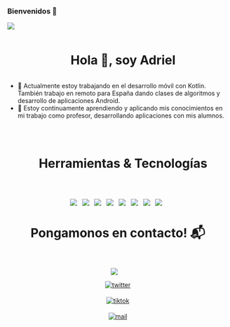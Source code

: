 ### Bienvenidos 👋

<!-- Divisor horizontal (gradiente) -->
<img src="https://user-images.githubusercontent.com/73097560/115834477-dbab4500-a447-11eb-908a-139a6edaec5c.gif">

<!-- Título sin borde inferior -->
<div id="user-content-toc">
  <ul align="center">
    <summary><h1 style="display: inline-block">Hola 👋, soy Adriel</h1></summary>
  </ul>
</div>

<!-- Introducción -->
- 🔭 Actualmente estoy trabajando en el desarrollo móvil con Kotlin. También trabajo en remoto para España dando clases de algoritmos y desarrollo de aplicaciones Android.
- 🌱 Estoy continuamente aprendiendo y aplicando mis conocimientos en mi trabajo como profesor, desarrollando aplicaciones con mis alumnos.
<br>

<div id="user-content-toc">
  <ul align="center">
    <summary><h1 style="display: inline-block">Herramientas & Tecnologías</h1></summary>
  </ul>
</div>
<br>
<p align="center">
  <img src="https://img.shields.io/badge/Kotlin%20-%23F7DF1E.svg?&style=for-the-badge&color=7F52FF" />&nbsp;&nbsp;
  <img src="https://img.shields.io/badge/XML%20-%23F7DF1E.svg?&style=for-the-badge&color=FF6600" />&nbsp;&nbsp;
  <img src="https://img.shields.io/badge/Jetpack Compose%20-%23F7DF1E.svg?&style=for-the-badge&color=4285F4" />&nbsp;&nbsp;
  <img src="https://img.shields.io/badge/mySQLite%20-%23F7DF1E.svg?&style=for-the-badge&color=003B57" />&nbsp;&nbsp;
  <img src="https://img.shields.io/badge/MVVM%20-%23F7DF1E.svg?&style=for-the-badge&color=00BFA5" />&nbsp;&nbsp;
  <img src="https://img.shields.io/badge/Retrofit%20-%23F7DF1E.svg?&style=for-the-badge&color=009688" />&nbsp;&nbsp;
  <img src="https://img.shields.io/badge/Git%20-%23F7DF1E.svg?&style=for-the-badge&color=F05032" />&nbsp;&nbsp;
  <img src="https://img.shields.io/badge/GitHub%20-%23F7DF1E.svg?&style=for-the-badge&color=181717" />&nbsp;&nbsp;
</p>

<!-- Contacto -->
<h1 align="center">Pongamonos en contacto! 📬</h1>
<Br>
<p align="center">
<a href="https://www.linkedin.com/in/adriel-celso-rosales-6a4096246" target="blank"><img align="center" src="https://img.shields.io/badge/Adriel Rosales-0077B5?style=for-the-badge&logo=linkedin&logoColor=white" /></a> &nbsp;&nbsp;&nbsp; </p>

   <p align="center">
<a href="https://x.com/celsinski_1999?t=DAH_WaR_nK3HoF5SxcqjuQ&s=09" target="_blank">
<img src="https://img.shields.io/badge/twitter:  Adriel Rosales-%2300acee.svg?color=1DA1F2&style=for-the-badge&logo=twitter&logoColor=white" alt="twitter" style="margin-bottom: 5px;"/>
</a>    </p>

<p align="center">
  <a href="https://www.tiktok.com/@dev......_" target="_blank">
    <img src="https://img.shields.io/badge/TikTok: @dev......_-%23000000.svg?&style=for-the-badge&logo=tiktok&logoColor=white" alt="tiktok" style="margin-bottom: 5px;" />
  </a>
</p>
 
  <p align="center">
<a href="mailto:programacionIPET424@gmail.com" target="_blank">
<img src="https://img.shields.io/badge/gmail: Adriel Rosales-%23EA4335.svg?style=for-the-badge&logo=gmail&logoColor=white" alt="mail" style="margin-bottom: 5px;" />
</a>   </p>

</ul>
</div>
